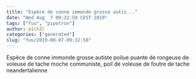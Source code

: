 ```yaml
---
title: "Espèce de conne immonde grosse autis..."
date: "Wed Aug  7 09:32:50 CEST 2019"
tags: ["fuu", "pipotron"]
author: m1ch3l
categories: ["generated"]
slug: "fuu/2019-08-07-09:32:50"
---
```


Espèce de conne immonde grosse autiste poilue puante de rongeuse de voleuse de tache moche communiste, poil de voleuse de foutre de tache neandertalienne
